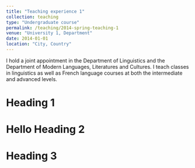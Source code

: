 ```yaml
---
title: "Teaching experience 1"
collection: teaching
type: "Undergraduate course"
permalink: /teaching/2014-spring-teaching-1
venue: "University 1, Department"
date: 2014-01-01
location: "City, Country"
---
```


I hold a joint appointment in the Department of Linguistics and the Department of Modern Languages, Literatures and Cultures. I teach classes in linguistics as well as French language courses at both the intermediate and advanced levels.


Heading 1
======
Hello
Heading 2
======

Heading 3
======
